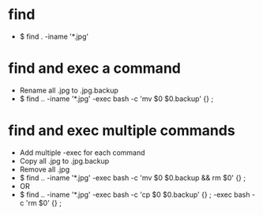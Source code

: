 find
=====
* $ find . -iname '*.jpg'

find and exec a command
=====
* Rename all .jpg to .jpg.backup
* $ find .. -iname '*.jpg' -exec bash -c 'mv $0 $0.backup' {} \;

find and exec multiple commands
=====
* Add multiple -exec for each command
* Copy all .jpg to .jpg.backup
* Remove all .jpg
* $ find .. -iname '*.jpg' -exec bash -c 'mv $0 $0.backup && rm $0' {} \;
* OR
* $ find .. -iname '*.jpg' -exec bash -c 'cp $0 $0.backup' {} \; -exec bash -c 'rm $0' {} \;